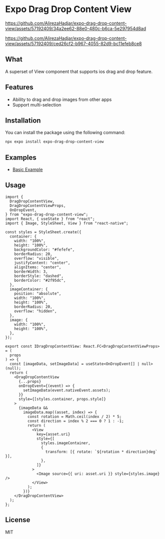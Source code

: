 # Expo Drag Drop Content View

https://github.com/AlirezaHadjar/expo-drag-drop-content-view/assets/57192409/34a2ee62-88e0-480c-b6ca-5e297954d8ad

https://github.com/AlirezaHadjar/expo-drag-drop-content-view/assets/57192409/ced26cf2-b967-4055-82d9-bc11efeb8ce8

## What

A superset of View component that supports ios drag and drop feature.

## Features

- Ability to drag and drop images from other apps
- Support multi-selection

## Installation

You can install the package using the following command:

```sh
npx expo install expo-drag-drop-content-view
```

## Examples

- [Basic Example](./example/App.tsx)

## Usage

```tsx
import {
  DragDropContentView,
  DragDropContentViewProps,
  OnDropEvent,
} from "expo-drag-drop-content-view";
import React, { useState } from "react";
import { Image, StyleSheet, View } from "react-native";

const styles = StyleSheet.create({
  container: {
    width: "100%",
    height: "100%",
    backgroundColor: "#fefefe",
    borderRadius: 20,
    overflow: "visible",
    justifyContent: "center",
    alignItems: "center",
    borderWidth: 3,
    borderStyle: "dashed",
    borderColor: "#2f95dc",
  },
  imageContainer: {
    position: "absolute",
    width: "100%",
    height: "100%",
    borderRadius: 20,
    overflow: "hidden",
  },
  image: {
    width: "100%",
    height: "100%",
  },
});

export const IDragDropContentView: React.FC<DragDropContentViewProps> = (
  props
) => {
  const [imageData, setImageData] = useState<OnDropEvent[] | null>(null);
  return (
    <DragDropContentView
      {...props}
      onDropEvent={(event) => {
        setImageData(event.nativeEvent.assets);
      }}
      style={[styles.container, props.style]}
    >
      {imageData &&
        imageData.map((asset, index) => {
          const rotation = Math.ceil(index / 2) * 5;
          const direction = index % 2 === 0 ? 1 : -1;
          return (
            <View
              key={asset.uri}
              style={[
                styles.imageContainer,
                {
                  transform: [{ rotate: `${rotation * direction}deg` }],
                },
              ]}
            >
              <Image source={{ uri: asset.uri }} style={styles.image} />
            </View>
          );
        })}
    </DragDropContentView>
  );
};
```

## License

MIT
